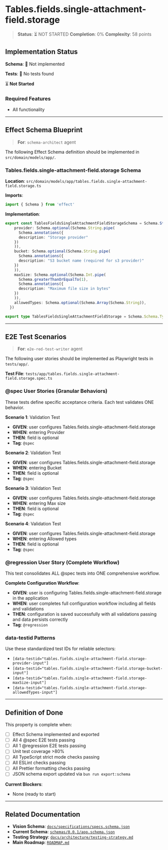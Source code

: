 # Tables.fields.single-attachment-field.storage

> **Status**: ⏳ NOT STARTED
> **Completion**: 0%
> **Complexity**: 58 points

## Implementation Status

**Schema**: 🔴 Not implemented

**Tests**: 🔴 No tests found

⏳ **Not Started**

### Required Features

- All functionality

---

## Effect Schema Blueprint

> **For**: `schema-architect` agent

The following Effect Schema definition should be implemented in `src/domain/models/app/`.

### Tables.fields.single-attachment-field.storage Schema

**Location**: `src/domain/models/app/tables.fields.single-attachment-field.storage.ts`

**Imports**:

```typescript
import { Schema } from 'effect'
```

**Implementation**:

```typescript
export const TablesFieldsSingleAttachmentFieldStorageSchema = Schema.Struct({
    provider: Schema.optional(Schema.String.pipe(
      Schema.annotations({
      description: "Storage provider"
    })
    )),
    bucket: Schema.optional(Schema.String.pipe(
      Schema.annotations({
      description: "S3 bucket name (required for s3 provider)"
    })
    )),
    maxSize: Schema.optional(Schema.Int.pipe(
      Schema.greaterThanOrEqualTo(1),
      Schema.annotations({
      description: "Maximum file size in bytes"
    })
    )),
    allowedTypes: Schema.optional(Schema.Array(Schema.String)),
  })

export type TablesFieldsSingleAttachmentFieldStorage = Schema.Schema.Type<typeof TablesFieldsSingleAttachmentFieldStorageSchema>
```

---

## E2E Test Scenarios

> **For**: `e2e-red-test-writer` agent

The following user stories should be implemented as Playwright tests in `tests/app/`.

**Test File**: `tests/app/tables.fields.single-attachment-field.storage.spec.ts`

### @spec User Stories (Granular Behaviors)

These tests define specific acceptance criteria. Each test validates ONE behavior.

**Scenario 1**: Validation Test

- **GIVEN**: user configures Tables.fields.single-attachment-field.storage
- **WHEN**: entering Provider
- **THEN**: field is optional
- **Tag**: `@spec`

**Scenario 2**: Validation Test

- **GIVEN**: user configures Tables.fields.single-attachment-field.storage
- **WHEN**: entering Bucket
- **THEN**: field is optional
- **Tag**: `@spec`

**Scenario 3**: Validation Test

- **GIVEN**: user configures Tables.fields.single-attachment-field.storage
- **WHEN**: entering Max size
- **THEN**: field is optional
- **Tag**: `@spec`

**Scenario 4**: Validation Test

- **GIVEN**: user configures Tables.fields.single-attachment-field.storage
- **WHEN**: entering Allowed types
- **THEN**: field is optional
- **Tag**: `@spec`

### @regression User Story (Complete Workflow)

This test consolidates ALL @spec tests into ONE comprehensive workflow.

**Complete Configuration Workflow**:

- **GIVEN**: user is configuring Tables.fields.single-attachment-field.storage in the application
- **WHEN**: user completes full configuration workflow including all fields and validations
- **THEN**: configuration is saved successfully with all validations passing and data persists correctly
- **Tag**: `@regression`

### data-testid Patterns

Use these standardized test IDs for reliable selectors:

- `[data-testid="tables.fields.single-attachment-field.storage-provider-input"]`
- `[data-testid="tables.fields.single-attachment-field.storage-bucket-input"]`
- `[data-testid="tables.fields.single-attachment-field.storage-maxSize-input"]`
- `[data-testid="tables.fields.single-attachment-field.storage-allowedTypes-input"]`

---

## Definition of Done

This property is complete when:

- [ ] Effect Schema implemented and exported
- [ ] All 4 @spec E2E tests passing
- [ ] All 1 @regression E2E tests passing
- [ ] Unit test coverage >80%
- [ ] All TypeScript strict mode checks passing
- [ ] All ESLint checks passing
- [ ] All Prettier formatting checks passing
- [ ] JSON schema export updated via `bun run export:schema`

**Current Blockers**:

- None (ready to start)

---

## Related Documentation

- **Vision Schema**: [`docs/specifications/specs.schema.json`](../specs.schema.json)
- **Current Schema**: [`schemas/0.0.1/app.schema.json`](../../schemas/0.0.1/app.schema.json)
- **Testing Strategy**: [`docs/architecture/testing-strategy.md`](../../architecture/testing-strategy.md)
- **Main Roadmap**: [`ROADMAP.md`](../../../ROADMAP.md)
